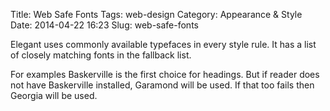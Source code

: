Title: Web Safe Fonts
Tags: web-design
Category: Appearance & Style
Date: 2014-04-22 16:23
Slug: web-safe-fonts

Elegant uses commonly available typefaces in every style rule. It has a list of
closely matching fonts in the fallback list.

For examples Baskerville is the
first choice for headings. But if reader does not have Baskerville installed,
Garamond will be used. If that too fails then Georgia will be used.
